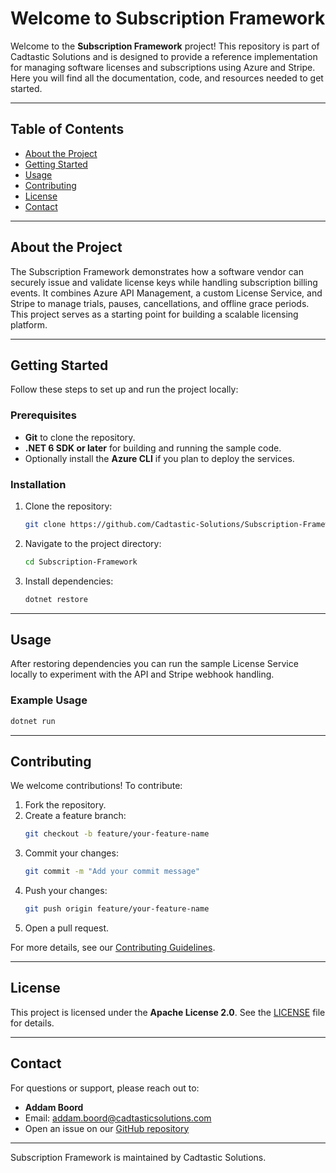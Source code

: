 # Welcome to Subscription Framework

Welcome to the **Subscription Framework** project! This repository is part of Cadtastic Solutions and is designed to provide a reference implementation for managing software licenses and subscriptions using Azure and Stripe. Here you will find all the documentation, code, and resources needed to get started.

---

## Table of Contents

- [About the Project](#about-the-project)
- [Getting Started](#getting-started)
- [Usage](#usage)
- [Contributing](#contributing)
- [License](#license)
- [Contact](#contact)

---

## About the Project

The Subscription Framework demonstrates how a software vendor can securely issue and validate license keys while handling subscription billing events. It combines Azure API Management, a custom License Service, and Stripe to manage trials, pauses, cancellations, and offline grace periods. This project serves as a starting point for building a scalable licensing platform.

---

## Getting Started

Follow these steps to set up and run the project locally:

### Prerequisites
- **Git** to clone the repository.
- **.NET 6 SDK or later** for building and running the sample code.
- Optionally install the **Azure CLI** if you plan to deploy the services.

### Installation
1. Clone the repository:
   ```bash
   git clone https://github.com/Cadtastic-Solutions/Subscription-Framework.git
   ```
2. Navigate to the project directory:
   ```bash
   cd Subscription-Framework
   ```
3. Install dependencies:
   ```bash
   dotnet restore
   ```

---

## Usage

After restoring dependencies you can run the sample License Service locally to experiment with the API and Stripe webhook handling.

### Example Usage
```bash
dotnet run
```

---

## Contributing

We welcome contributions! To contribute:
1. Fork the repository.
2. Create a feature branch:
   ```bash
   git checkout -b feature/your-feature-name
   ```
3. Commit your changes:
   ```bash
   git commit -m "Add your commit message"
   ```
4. Push your changes:
   ```bash
   git push origin feature/your-feature-name
   ```
5. Open a pull request.

For more details, see our [Contributing Guidelines](CONTRIBUTING.md).

---

## License

This project is licensed under the **Apache License 2.0**. See the [LICENSE](LICENSE) file for details.

---

## Contact

For questions or support, please reach out to:
- **Addam Boord**
- Email: addam.boord@cadtasticsolutions.com
- Open an issue on our [GitHub repository](https://github.com/Cadtastic-Solutions/Subscription-Framework/issues)

---
Subscription Framework is maintained by Cadtastic Solutions.
